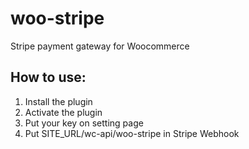 # woo-stripe
Stripe payment gateway for Woocommerce

## How to use:
1. Install the plugin
2. Activate the plugin
3. Put your key on setting page
4. Put SITE_URL/wc-api/woo-stripe in Stripe Webhook